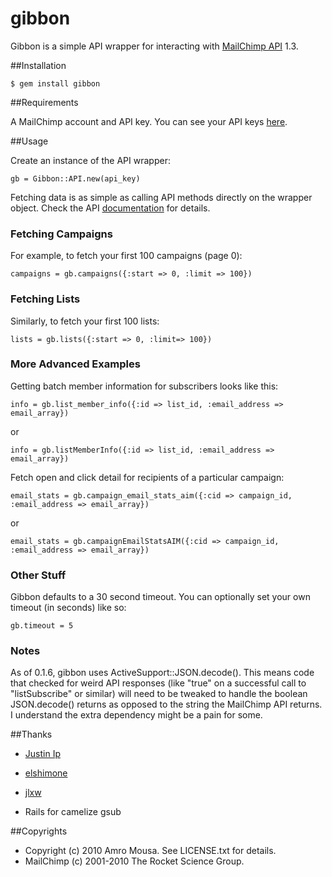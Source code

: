 # gibbon

Gibbon is a simple API wrapper for interacting with [MailChimp API](http://www.mailchimp.com/api) 1.3.

##Installation

    $ gem install gibbon
    
##Requirements

A MailChimp account and API key. You can see your API keys [here](http://admin.mailchimp.com/account/api).

##Usage

Create an instance of the API wrapper:

    gb = Gibbon::API.new(api_key)

Fetching data is as simple as calling API methods directly on the wrapper object. 
Check the API [documentation](http://www.mailchimp.com/api/1.3) for details.

### Fetching Campaigns

For example, to fetch your first 100 campaigns (page 0):

    campaigns = gb.campaigns({:start => 0, :limit => 100})
    
### Fetching Lists

Similarly, to fetch your first 100 lists:

    lists = gb.lists({:start => 0, :limit=> 100})
    
### More Advanced Examples

Getting batch member information for subscribers looks like this:

    info = gb.list_member_info({:id => list_id, :email_address => email_array})

or

    info = gb.listMemberInfo({:id => list_id, :email_address => email_array})
    
Fetch open and click detail for recipients of a particular campaign:

    email_stats = gb.campaign_email_stats_aim({:cid => campaign_id, :email_address => email_array})

or

    email_stats = gb.campaignEmailStatsAIM({:cid => campaign_id, :email_address => email_array})

### Other Stuff

Gibbon defaults to a 30 second timeout. You can optionally set your own timeout (in seconds) like so:

    gb.timeout = 5

### Notes

As of 0.1.6, gibbon uses ActiveSupport::JSON.decode(). This means code that checked for weird API responses (like "true" 
on a successful call to "listSubscribe" or similar) will need to be tweaked to handle the boolean JSON.decode() returns 
as opposed to the string the MailChimp API returns. I understand the extra dependency might be a pain for some.

##Thanks

* [Justin Ip](https://github.com/ippy04)
* [elshimone](https://github.com/elshimone)
* [jlxw](https://github.com/jlxw)

* Rails for camelize gsub

##Copyrights

* Copyright (c) 2010 Amro Mousa. See LICENSE.txt for details.
* MailChimp (c) 2001-2010 The Rocket Science Group.